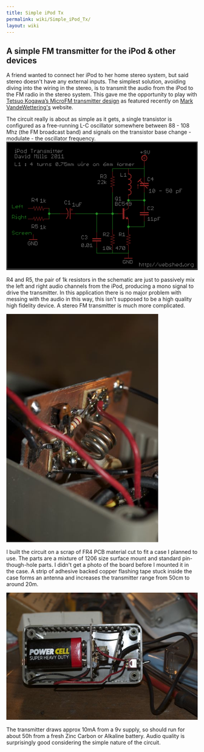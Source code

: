 ```yaml
---
title: Simple iPod Tx
permalink: wiki/Simple_iPod_Tx/
layout: wiki
---
```


A simple FM transmitter for the iPod & other devices
----------------------------------------------------

A friend wanted to connect her iPod to her home stereo system, but said
stereo doesn't have any external inputs. The simplest solution, avoiding
diving into the wiring in the stereo, is to transmit the audio from the
iPod to the FM radio in the stereo system. This gave me the opportunity
to play with [Tetsuo Kogawa’s MicroFM transmitter
design](http://anarchy.translocal.jp/radio/micro/howtosimplestTX.html)
as featured recently on [Mark VandeWettering's](http://brainwagon.org/)
website.

  
The circuit really is about as simple as it gets, a single transistor is
configured as a free-running L-C oscillator somewhere between 88 - 108
Mhz (the FM broadcast band) and signals on the transistor base change -
modulate - the oscillator frequency. ![](Ipod-tx.png "fig:Ipod-tx.png")

R4 and R5, the pair of 1k resistors in the schematic are just to
passively mix the left and right audio channels from the iPod, producing
a mono signal to drive the transmitter. In this application there is no
major problem with messing with the audio in this way, this isn't
supposed to be a high quality high fidelity device. A stereo FM
transmitter is much more complicated.

<img src="DSC_0344.jpg" title=" The iPod Transmitter circuit board in a case" alt=" The iPod Transmitter circuit board in a case" width="400" />

I built the circuit on a scrap of FR4 PCB material cut to fit a case I
planned to use. The parts are a mixture of 1206 size surface mount and
standard pin-though-hole parts. I didn't get a photo of the board before
I mounted it in the case. A strip of adhesive backed copper flashing
tape stuck inside the case forms an antenna and increases the
transmitter range from 50cm to around 20m.

<img src="DSC_0345.jpg" title="The completed transmitter in a case" alt="The completed transmitter in a case" width="640" />

The transmitter draws approx 10mA from a 9v supply, so should run for
about 50h from a fresh Zinc Carbon or Alkaline battery. Audio quality is
surprisingly good considering the simple nature of the circuit.
